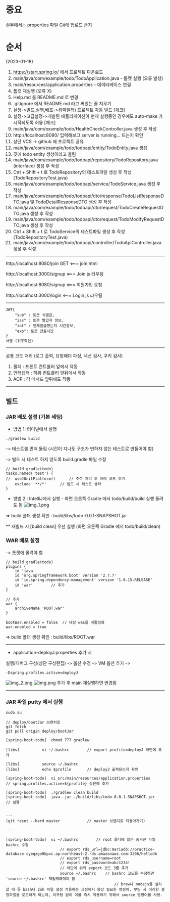 # 중요
실무에서는 properties 파일 Git에 업로드 금지

# 순서
(2023-01-18)
1. https://start.spring.io/ 에서 프로젝트 다운로드
2. main/java/com/example/todo/TodoApplication.java - 톰캣 실행 (오류 발생)
3. main/resources/application.properties - 데이터베이스 연결
4. 톰캣 재실행 (오류 X)
5. Help.md 를 README.md 로 변경
6. .gitignore 에서 README.md 라고 써있는 줄 지우기
7. 설정->빌드,실행,배포->컴파일러) 프로젝트 자동 빌드 [체크]
8. 설정->고급설정->개발된 애플리케이션이 현재 실행중인 경우에도 auto-make 가 시작되도록 허용 [체크]
9. main/java/com/example/todo/HealthCheckController.java 생성 후 작성
10. http://localhost:8080/ 입력해보고 server is running... 뜨는지 확인
11. 상단 VCS -> github 에 프로젝트 공유
12. main/java/com/example/todo/todoapi/entity/TodoEntity.java 생성
13. 깃에 todo entity 생성이라고 올림
14. main/java/com/example/todo/todoapi/repository/TodoRepository.java (interface) 생성 후 작성
15. Ctrl + Shift + t 로 TodoRepository의 테스트파일 생성 후 작성 (TodoRepositoryTest.java)
16. main/java/com/example/todo/todoapi/service/TodoService.java 생성 후 작성
17. main/java/com/example/todo/todoapi/dto/response/TodoListResponseDTO.java 및 TodoDetailResponseDTO 생성 후 작성
18. main/java/com/example/todo/todoapi/dto/request/TodoCreateRequestDTO.java 생성 후 작성
19. main/java/com/example/todo/todoapi/dto/request/TodoModifyRequestDTO.java 생성 후 작성
20. Ctrl + Shift + t 로 TodoService의 테스트파일 생성 후 작성 (TodoRepositoryTest.java)
21. main/java/com/example/todo/todoapi/controller/TodoApiController.java 생성 후 작성

---
http://localhost:8080/join  GET    <=== join.html

http://localhost:3000/signup      <=== Join.js 라우팅

http://localhost:8080/signup    <=== 회원가입 요청

http://localhost:3000/login     <=== Login.js 라우팅

---
```
JWT{
    "sub" : 토큰 식별값,   
    "iss" : 토큰 발급자 정보,  
    "iat" : 언제발급했는지 시간정보,   
    "exp": 토큰 만료시간
}
서명 (위조확인)
```
---
공통 코드 처리 (로그 출력, 요청헤더 파싱, 세션 검사, 쿠키 검사)
1. 필터 : 프론트 컨트롤러 앞에서 작동
2. 인터셉터 : 하위 컨트롤러 앞뒤에서 작동
3. AOP : 각 메서드 앞뒤에도 작동
---

## 빌드
### JAR 배포 설정 (기본 세팅)

- 방법 1: 터미널에서 실행
```
./gradlew build
```
-> 테스트를 먼저 돌림 (시간이 지나도 구조가 변하지 않는 테스트로 만들어야 함)

-> 빌드 시 테스트 하지 않도록
build.gradle 파일 수정

```
// build.gradle(todo)
tasks.named('test') {
//	useJUnitPlatform()		// 주석 처리 후 아래 코드 추가
	exclude '**/*'		// 빌드 시 테스트 생략
}
```

- 방법 2 : IntelliJ에서 실행 - 화면 오른쪽 Gradle 에서 todo/build/build 실행 돌려도 됨
![img_1.png](img_1.png)

=> build 폴더 생성 확인 : build/libs/todo-0.0.1-SNAPSHOT.jar

** 재빌드 시 [build clean] 우선 실행 (화면 오른쪽 Gradle 에서 todo/build/clean)

### WAR 배포 설정 
-> 톰캣에 올려야 함
``` 
// build.gradle(todo)
plugins {
	id 'java'
	id 'org.springframework.boot' version '2.7.7'
	id 'io.spring.dependency-management' version '1.0.15.RELEASE'
	id 'war'        // 추가
}

// 추가
war {
	archiveName 'ROOT.war'
}

bootWar.enabled = false  // 내장 was를 비활성화
war.enabled = true
```
=> build 폴더 생성 확인 : build/libs/ROOT.war

---
- application-deployJ.properties 추가 시

실행/디버그 구성(상단 구성편집) -> 옵션 수정 -> VM 옵션 추가 -> 
```
-Dspring.profiles.active=deployJ
```
![img_2.png](img_2.png)
![img.png](img.png)
추가 후 main 재실행하면 변경됨

---

### JAR 파일 putty 에서 실행
```
sudo su

// deploy/bootJar 브랜치로
git fetch	
git pull origin deploy/bootJar

[spring-boot-todo] 	chmod 777 gradlew

[libs]			vi ~/.bashrc		// export profile=deployJ 하단에 추가

[libs]			source ~/.bashrc
[libs]			echo $profile		// deployJ 출력되는지 확인

[spring-boot-todo] 	vi src/main/resources/application.properties		// spring.profiles.active=${profile} 상단에 추가

[spring-boot-todo] 	./gradlew clean build
[spring-boot-todo] 	java -jar ./build/libs/todo-0.0.1-SNAPSHOT.jar		// 실행


---
(git reset --hard master			// master 브랜치로 되돌아가기)

---

[spring-boot-todo]	vi ~/.bashrc		// root 폴더에 있는 숨겨진 파일 bashrc 수정
						// export rds_url=jdbc:mariadb://practice-database.cyeqzgo8kpvc.ap-northeast-2.rds.amazonaws.com:3306/hellodb
						// export rds_username=root
						// export rds_password=abc1234! 
						// 하단에 위의 export 코드 3줄 추가				
                        source ~/.bashrc	// bashrc 코드를 수정하면 'source ~/.bashrc' 재입력해줘야 함
                                                // brew나 nodejs를 설치할 때 등 bash나 zsh 파일 설정 적용하는 과정에서 항상 필요한 명령어. 부팅 시 이러한 설정파일을 로드하게 되는데, 리부팅 없이 이를 즉시 적용하기 위해서 source 명령어를 사용.
```